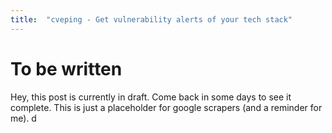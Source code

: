 ```yaml
---
title:  "cveping - Get vulnerability alerts of your tech stack"
---
```

# To be written

Hey, this post is currently in draft. Come back in some days to see it complete. This is just a placeholder for google scrapers (and a reminder for me).  d
